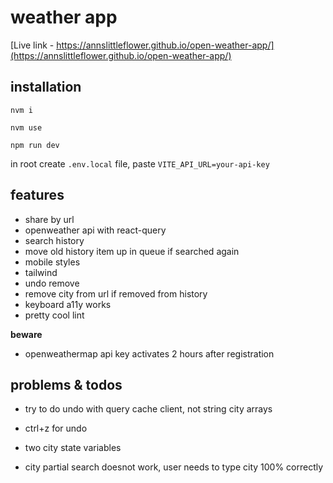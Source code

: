 # weather app

[Live link - https://annslittleflower.github.io/open-weather-app/](https://annslittleflower.github.io/open-weather-app/)

## installation

`nvm i`

`nvm use`

`npm run dev`

in root create `.env.local` file, paste `VITE_API_URL=your-api-key`

## features

- share by url
- openweather api with react-query
- search history
- move old history item up in queue if searched again
- mobile styles
- tailwind
- undo remove
- remove city from url if removed from history
- keyboard a11y works
- pretty cool lint

**beware**

- openweathermap api key activates 2 hours after registration

## problems & todos

- try to do undo with query cache client, not string city arrays
- ctrl+z for undo

- two city state variables
- city partial search doesnot work, user needs to type city 100% correctly
